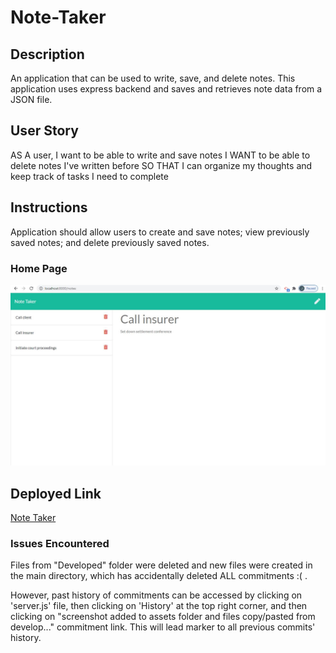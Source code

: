 # Note-Taker

## Description
An application that can be used to write, save, and delete notes. This application uses express backend and saves and retrieves note data from a JSON file.

## User Story
AS A user, I want to be able to write and save notes
I WANT to be able to delete notes I've written before
SO THAT I can organize my thoughts and keep track of tasks I need to complete

## Instructions

Application should allow users to create and save notes; view previously saved notes; and delete previously saved notes.

### Home Page
![Home Page](public/assets/screenshot.JPG)

## Deployed Link
[Note Taker](https://still-cliffs-10075.herokuapp.com/)

### Issues Encountered

Files from "Developed" folder were deleted and new files were created in the main directory, which has accidentally deleted ALL commitments :( . 

However, past history of commitments can be accessed by clicking on 'server.js' file, then clicking on 'History' at the top right corner, and then clicking on "screenshot added to assets folder and files copy/pasted from develop..." commitment link. This will lead marker to all previous commits' history.
